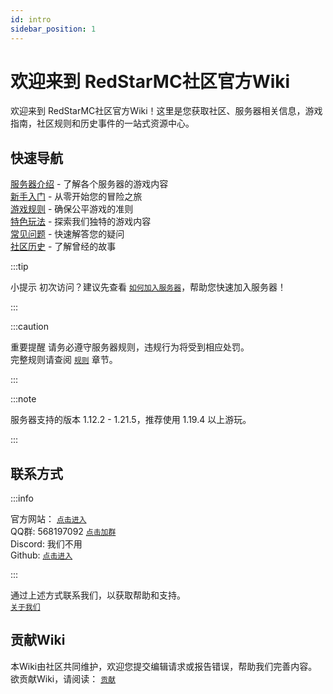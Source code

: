 ```yaml
---
id: intro
sidebar_position: 1
---
```


# 欢迎来到 RedStarMC社区官方Wiki

欢迎来到 RedStarMC社区官方Wiki！这里是您获取社区、服务器相关信息，游戏指南，社区规则和历史事件的一站式资源中心。

## 快速导航

[服务器介绍](https://www.redstarmc.top/Wiki/server-introduce) - 了解各个服务器的游戏内容  
[新手入门](https://www.redstarmc.top/Wiki/getting-started) - 从零开始您的冒险之旅  
[游戏规则](https://www.redstarmc.top/Wiki/rules) - 确保公平游戏的准则  
[特色玩法](#快速导航) - 探索我们独特的游戏内容  
[常见问题](https://www.redstarmc.top/Wiki/FAQ) - 快速解答您的疑问  
[社区历史](https://www.redstarmc.top/Wiki/history) - 了解曾经的故事  

:::tip 

小提示 初次访问？建议先查看 [`如何加入服务器`](getting-started/how-to-join-server.md)，帮助您快速加入服务器！ 

::: 

:::caution

重要提醒 请务必遵守服务器规则，违规行为将受到相应处罚。  
完整规则请查阅 [`规则`](https://www.redstarmc.top/Wiki/category/rules) 章节。

::: 

:::note

服务器支持的版本 1.12.2 - 1.21.5，推荐使用 1.19.4 以上游玩。

:::

## 联系方式

:::info

官方网站： [`点击进入`](https://www.redstarmc.top/)  
QQ群: 568197092 [`点击加群`](https://qm.qq.com/q/Xu2Ac6roMW)  
Discord: 我们不用  
Github: [`点击进入`](https://github.com/RedStarMC)  

:::

通过上述方式联系我们，以获取帮助和支持。  
[`关于我们`](https://www.redstarmc.top/Wiki/about)

## 贡献Wiki

本Wiki由社区共同维护，欢迎您提交编辑请求或报告错误，帮助我们完善内容。  
欲贡献Wiki，请阅读： [`贡献`](https://www.redstarmc.top/Wiki/category/contribute)



